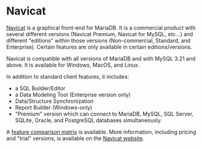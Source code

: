 
# Navicat

[Navicat](https://www.navicat.com/products/navicat-for-mariadb) is a graphical front-end for MariaDB. It is a commercial product with several different versions (Navicat Premium, Navicat for MySQL, etc...) and different "editions" within those versions (Non-commercial, Standard, and Enterprise). Certain features are only available in certain editions/versions.


Navicat is compatible with all versions of MariaDB and with MySQL 3.21 and above. It is available for Windows, MacOS, and Linux.


In addition to standard client features, it includes:


* a SQL Builder/Editor
* a Data Modeling Tool (Enterprise version only)
* Data/Structure Synchronization
* Report Builder (Windows-only)
* "Premium" version which can connect to MariaDB, MySQL, SQL Server, SQLite, Oracle, and PostgreSQL databases simultaneously.


A [feature comparison matrix](https://www.navicat.com/products/navicat-for-mysql-feature-matrix) is available. More information, including pricing and "trial" versions, is available on the [Navicat website](https://www.navicat.com).

